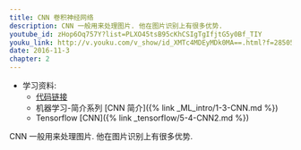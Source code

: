```yaml
---
title: CNN 卷积神经网络
description: CNN 一般用来处理图片. 他在图片识别上有很多优势.
youtube_id: zHop6Oq757Y?list=PLXO45tsB95cKhCSIgTgIfjtG5y0Bf_TIY
youku_link: http://v.youku.com/v_show/id_XMTc4MDEyMDk0MA==.html?f=28505797&o=1
date: 2016-11-3
chapter: 2
---
```

* 学习资料:
  * [代码链接](https://github.com/MorvanZhou/tutorials/blob/master/kerasTUT/6-CNN_example.py)
  * 机器学习-简介系列 [CNN 简介]({% link _ML_intro/1-3-CNN.md %})
  * Tensorflow [CNN]({% link _tensorflow/5-4-CNN2.md %})
  
CNN 一般用来处理图片. 他在图片识别上有很多优势.